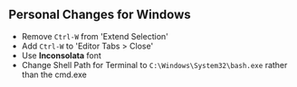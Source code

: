## Personal Changes for Windows

* Remove `Ctrl-W` from 'Extend Selection'
* Add `Ctrl-W` to 'Editor Tabs > Close'
* Use **Inconsolata** font
* Change Shell Path for Terminal to `C:\Windows\System32\bash.exe` rather than the cmd.exe

